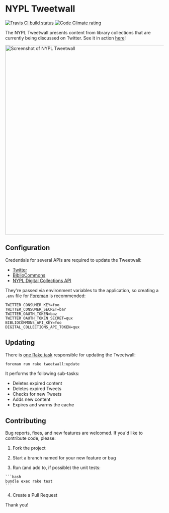 # NYPL Tweetwall

<a href='https://travis-ci.org/lolibrarian/nypl-tweetwall'>
  <img src='https://api.travis-ci.org/lolibrarian/nypl-tweetwall.png' alt='Travis CI build status' />
</a>

<a href='https://codeclimate.com/github/lolibrarian/nypl-tweetwall'>
  <img src='https://codeclimate.com/github/lolibrarian/nypl-tweetwall.png' alt='Code Climate rating' />
</a>

The NYPL Tweetwall presents content from library collections that are currently being discussed on Twitter. See it in action [here](http://tweetwall.nypl.org/)!

<img width=600 src='https://f.cloud.github.com/assets/544541/1869229/effaed8e-7877-11e3-964e-af7080a71a7a.png' alt='Screenshot of NYPL Tweetwall' />

## Configuration

Credentials for several APIs are required to update the Tweetwall:

  * [Twitter](https://dev.twitter.com/)
  * [BiblioCommons](http://developer.bibliocommons.com/)
  * [NYPL Digital Collections API](http://api.repo.nypl.org/)

They're passed via environment variables to the application, so creating a `.env` file for [Foreman](https://github.com/ddollar/foreman) is recommended:

    TWITTER_CONSUMER_KEY=foo
    TWITTER_CONSUMER_SECRET=bar
    TWITTER_OAUTH_TOKEN=baz
    TWITTER_OAUTH_TOKEN_SECRET=qux
    BIBLIOCOMMONS_API_KEY=foo
    DIGITAL_COLLECTIONS_API_TOKEN=qux

## Updating

There is [one Rake task](https://github.com/lolibrarian/nypl-tweetwall/blob/master/lib/tasks/tweetwall.rake) responsible for updating the Tweetwall:

```bash
foreman run rake tweetwall:update
```

It performs the following sub-tasks:

  * Deletes expired content
  * Deletes expired Tweets
  * Checks for new Tweets
  * Adds new content
  * Expires and warms the cache

## Contributing

Bug reports, fixes, and new features are welcomed. If you'd like to contribute code, please:

  1. Fork the project

  2. Start a branch named for your new feature or bug

  3. Run (and add to, if possible) the unit tests:

    ```bash
    bundle exec rake test
    ```

  4. Create a Pull Request

Thank you!

